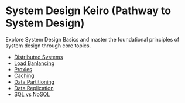 # System Design Keiro (Pathway to System Design)

Explore System Design Basics and master the foundational principles of system design through core topics.

- [Distributed Systems](./Distributed_system.md)
- [Load Banlancing](./Load_Balancing.md)
- [Proxies](./Proxies.md)
- [Caching]()
- [Data Partitioning]()
- [Data Replication]()
- [SQL vs NoSQL]()